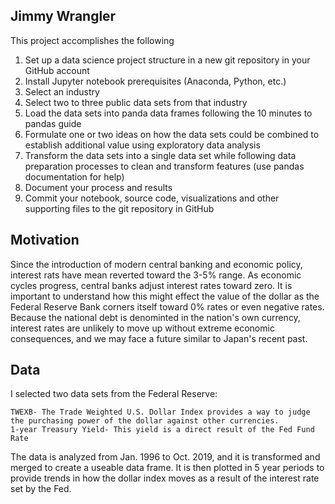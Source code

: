 ## Jimmy Wrangler

This project accomplishes the following<br>

1.  Set up a data science project structure in a new git repository in your GitHub account<br>
2.  Install  Jupyter  notebook prerequisites (Anaconda, Python, etc.)<br>
3.  Select an industry<br>
4.  Select two to three public data sets from that industry<br>
5.  Load the data sets into panda data frames following the  10 minutes to  pandas  guide<br>
6.  Formulate one or two ideas on how the data sets could be combined to establish additional value using exploratory data analysis<br>
7.  Transform the data sets into a single data set while following data preparation processes to clean and transform features (use  pandas  documentation  for help)<br>
8.  Document your process and results<br>
9.  Commit your notebook, source code, visualizations and other supporting files to the git repository in GitHub<br>

## Motivation 

Since the introduction of modern central banking and economic policy, interest rats have mean reverted toward the 3-5% range. As economic cycles progress, central banks adjust interest rates toward zero. It is important to understand how this might effect the value of the dollar as the Federal Reserve Bank corners itself toward 0% rates or even negative rates. Because the national debt is denominted in the nation's own currency, interest rates are unlikely to move up without extreme economic consequences, and we may face a future similar to Japan's recent past.

## Data

I selected two data sets from the Federal Reserve:

    TWEXB- The Trade Weighted U.S. Dollar Index provides a way to judge the purchasing power of the dollar against other currencies.
    1-year Treasury Yield- This yield is a direct result of the Fed Fund Rate

The data is analyzed from Jan. 1996 to Oct. 2019, and it is transformed and merged to create a useable data frame.
It is then plotted in 5 year periods to provide trends in how the dollar index moves as a result of the interest rate set by the Fed.